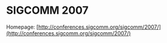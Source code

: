 # SIGCOMM 2007

Homepage: [http://conferences.sigcomm.org/sigcomm/2007/](http://conferences.sigcomm.org/sigcomm/2007/)

